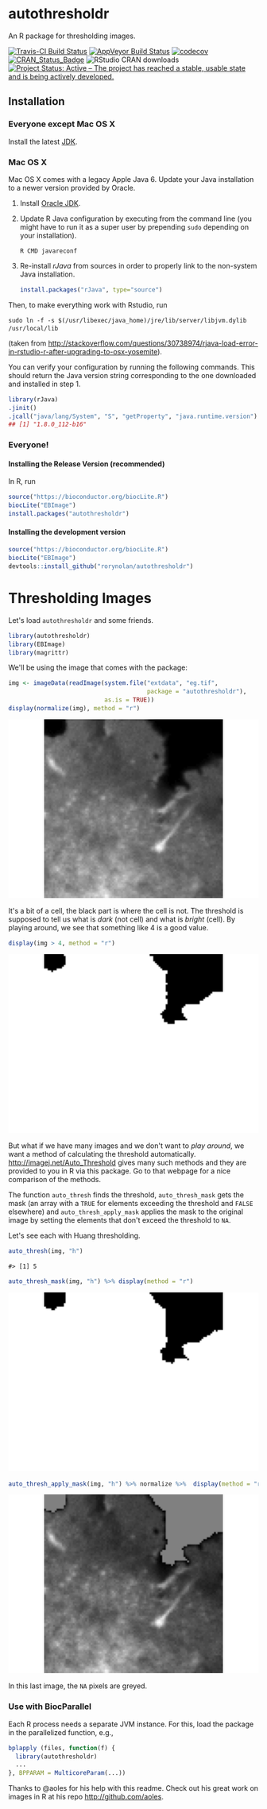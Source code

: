 autothresholdr
================

An R package for thresholding images.

[![Travis-CI Build Status](https://travis-ci.org/rorynolan/autothresholdr.svg?branch=master)](https://travis-ci.org/rorynolan/autothresholdr) [![AppVeyor Build Status](https://ci.appveyor.com/api/projects/status/github/rorynolan/autothresholdr?branch=master&svg=true)](https://ci.appveyor.com/project/rorynolan/autothresholdr) [![codecov](https://codecov.io/gh/rorynolan/autothresholdr/branch/master/graph/badge.svg)](https://codecov.io/gh/rorynolan/autothresholdr) [![CRAN\_Status\_Badge](http://www.r-pkg.org/badges/version/autothresholdr)](https://cran.r-project.org/package=autothresholdr) ![RStudio CRAN downloads](http://cranlogs.r-pkg.org/badges/grand-total/autothresholdr) [![Project Status: Active – The project has reached a stable, usable state and is being actively developed.](http://www.repostatus.org/badges/latest/active.svg)](http://www.repostatus.org/#active)

Installation
------------

### Everyone except Mac OS X

Install the latest [JDK](http://www.oracle.com/technetwork/java/javase/downloads/index.html).

### Mac OS X

Mac OS X comes with a legacy Apple Java 6. Update your Java installation to a newer version provided by Oracle.

1.  Install [Oracle JDK](http://www.oracle.com/technetwork/java/javase/downloads/index.html).

2.  Update R Java configuration by executing from the command line (you might have to run it as a super user by prepending `sudo` depending on your installation).

        R CMD javareconf

3.  Re-install *rJava* from sources in order to properly link to the non-system Java installation.

    ``` r
    install.packages("rJava", type="source")
    ```

Then, to make everything work with Rstudio, run

    sudo ln -f -s $(/usr/libexec/java_home)/jre/lib/server/libjvm.dylib /usr/local/lib

(taken from <http://stackoverflow.com/questions/30738974/rjava-load-error-in-rstudio-r-after-upgrading-to-osx-yosemite>).

You can verify your configuration by running the following commands. This should return the Java version string corresponding to the one downloaded and installed in step 1.

``` r
library(rJava)
.jinit()
.jcall("java/lang/System", "S", "getProperty", "java.runtime.version")
## [1] "1.8.0_112-b16" 
```

### Everyone!

#### Installing the Release Version (recommended)

In R, run

``` r
source("https://bioconductor.org/biocLite.R")
biocLite("EBImage")
install.packages("autothresholdr")
```

#### Installing the development version

``` r
source("https://bioconductor.org/biocLite.R")
biocLite("EBImage")
devtools::install_github("rorynolan/autothresholdr")
```

Thresholding Images
===================

Let's load `autothresholdr` and some friends.

``` r
library(autothresholdr)
library(EBImage)
library(magrittr)
```

We'll be using the image that comes with the package:

``` r
img <- imageData(readImage(system.file("extdata", "eg.tif", 
                                       package = "autothresholdr"), 
                           as.is = TRUE))
display(normalize(img), method = "r")
```

![](README_files/figure-markdown_github/the%20image-1.png)

It's a bit of a cell, the black part is where the cell is not. The threshold is supposed to tell us what is *dark* (not cell) and what is *bright* (cell). By playing around, we see that something like 4 is a good value.

``` r
display(img > 4, method = "r")
```

![](README_files/figure-markdown_github/guess%20four-1.png)

But what if we have many images and we don't want to *play around*, we want a method of calculating the threshold automatically. <http://imagej.net/Auto_Threshold> gives many such methods and they are provided to you in R via this package. Go to that webpage for a nice comparison of the methods.

The function `auto_thresh` finds the threshold, `auto_thresh_mask` gets the mask (an array with a `TRUE` for elements exceeding the threshold and `FALSE` elsewhere) and `auto_thresh_apply_mask` applies the mask to the original image by setting the elements that don't exceed the threshold to `NA`.

Let's see each with Huang thresholding.

``` r
auto_thresh(img, "h")
```

    #> [1] 5

``` r
auto_thresh_mask(img, "h") %>% display(method = "r")
```

![](README_files/figure-markdown_github/thresh%20mask%20apply-1.png)

``` r
auto_thresh_apply_mask(img, "h") %>% normalize %>%  display(method = "r")
```

![](README_files/figure-markdown_github/thresh%20mask%20apply-2.png)

In this last image, the `NA` pixels are greyed.

### Use with BiocParallel

Each R process needs a separate JVM instance. For this, load the package in the parallelized function, e.g.,

``` r
bplapply (files, function(f) {
  library(autothresholdr)
  ...
}, BPPARAM = MulticoreParam(...))
```

Thanks to @aoles for his help with this readme. Check out his great work on images in R at his repo <http://github.com/aoles>.
